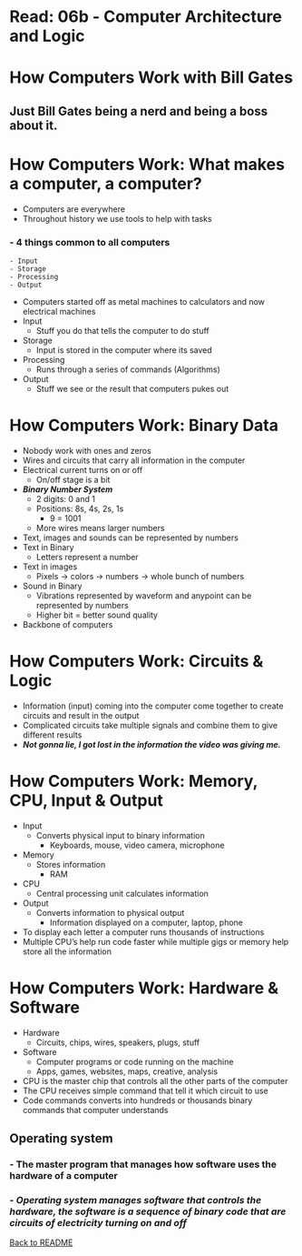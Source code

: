 # Read: 06b - Computer Architecture and Logic

# How Computers Work with Bill Gates

## Just Bill Gates being a nerd and being a boss about it.

# How Computers Work: What makes a computer, a computer?

- Computers are everywhere
- Throughout history we use tools to help with tasks

### - 4 things common to all computers

    - Input
    - Storage
    - Processing
    - Output

- Computers started off as metal machines to calculators and now electrical machines
- Input
    - Stuff you do that tells the computer to do stuff
- Storage
    - Input is stored in the computer where its saved
- Processing
    - Runs through a series of commands (Algorithms)
- Output
    - Stuff we see or the result that computers pukes out

# How Computers Work: Binary Data

- Nobody work with ones and zeros
- Wires and circuits that carry all information in the computer
- Electrical current turns on or off
    - On/off stage is a bit
- ***Binary Number System***
    - 2 digits: 0 and 1
    - Positions: 8s, 4s, 2s, 1s
        - 9 = 1001
    - More wires means larger numbers
- Text, images and sounds can be represented by numbers
- Text in Binary
    - Letters represent a number
- Text in images
    - Pixels -> colors -> numbers -> whole bunch of numbers
- Sound in Binary
    - Vibrations represented by waveform and anypoint can be represented by numbers
    - Higher bit = better sound quality
- Backbone of computers

# How Computers Work: Circuits & Logic

- Information (input) coming into the computer come together to create circuits and result in the output
- Complicated circuits take multiple signals and combine them to give different results
- ***Not gonna lie, I got lost in the information the video was giving me.***

# How Computers Work: Memory, CPU, Input & Output

- Input
    - Converts physical input to binary information
        - Keyboards, mouse, video camera, microphone
- Memory
    - Stores information
        - RAM
- CPU
    - Central processing unit calculates information
- Output
    - Converts information to physical output
        - Information displayed on a computer, laptop, phone
- To display each letter a computer runs thousands of instructions
- Multiple CPU’s help run code faster while multiple gigs or memory help store all the information

# How Computers Work: Hardware & Software

- Hardware
    - Circuits, chips, wires, speakers, plugs, stuff
- Software
    - Computer programs or code running on the machine
    - Apps, games, websites, maps, creative, analysis
- CPU is the master chip that controls all the other parts of the computer
- The CPU receives simple command that tell it which circuit to use
- Code commands converts into hundreds or thousands binary commands that computer understands

## Operating system

### - **The master program that manages how software uses the hardware of a computer**

### - ***Operating system manages software that controls the hardware, the software is a sequence of binary code that are circuits of electricity turning on and off***

[Back to README](README.md)